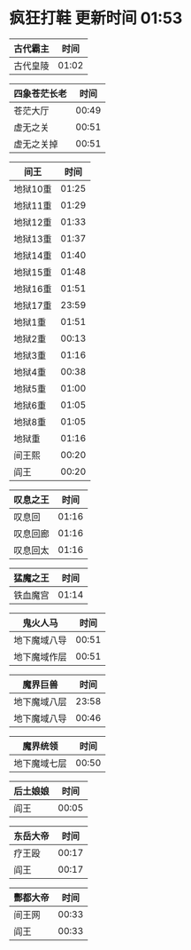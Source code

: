 # 疯狂打鞋 更新时间 01:53

| 古代霸主   | 时间    |
|--------|-------|
| 古代皇陵 | 01:02 |

| 四象苍茫长老   | 时间    |
|--------|-------|
| 苍茫大厅 | 00:49 |
| 虚无之关 | 00:51 |
| 虚无之关掉 | 00:51 |

| 间王   | 时间    |
|--------|-------|
| 地狱10重 | 01:25 |
| 地狱11重 | 01:29 |
| 地狱12重 | 01:33 |
| 地狱13重 | 01:37 |
| 地狱14重 | 01:40 |
| 地狱15重 | 01:48 |
| 地狱16重 | 01:51 |
| 地狱17重 | 23:59 |
| 地狱1重 | 01:51 |
| 地狱2重 | 00:13 |
| 地狱3重 | 01:16 |
| 地狱4重 | 00:38 |
| 地狱5重 | 01:00 |
| 地狱6重 | 01:05 |
| 地狱8重 | 01:05 |
| 地狱重 | 01:16 |
| 间王熙 | 00:20 |
| 阎王 | 00:20 |

| 叹息之王   | 时间    |
|--------|-------|
| 叹息回 | 01:16 |
| 叹息回廊 | 01:16 |
| 叹息回太 | 01:16 |

| 猛魔之王   | 时间    |
|--------|-------|
| 铁血魔宫 | 01:14 |

| 鬼火人马   | 时间    |
|--------|-------|
| 地下魔域八导 | 00:51 |
| 地下魔域作层 | 00:51 |

| 魔界巨兽   | 时间    |
|--------|-------|
| 地下魔域八层 | 23:58 |
| 地下魔域八导 | 00:46 |

| 魔界统领   | 时间    |
|--------|-------|
| 地下魔域七层 | 00:50 |

| 后土娘娘   | 时间    |
|--------|-------|
| 阎王 | 00:05 |

| 东岳大帝   | 时间    |
|--------|-------|
| 疗王殴 | 00:17 |
| 阎王 | 00:17 |

| 酆都大帝   | 时间    |
|--------|-------|
| 间王网 | 00:33 |
| 阎王 | 00:33 |